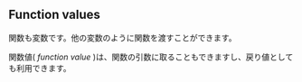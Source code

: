 ## Function values

関数も変数です。他の変数のように関数を渡すことができます。

関数値( *function value* )は、関数の引数に取ることもできますし、戻り値としても利用できます。